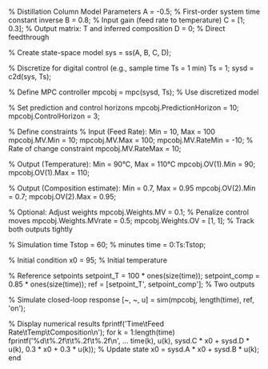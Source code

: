 % Distillation Column Model Parameters
A = -0.5;      % First-order system time constant inverse
B = 0.8;       % Input gain (feed rate to temperature)
C = [1; 0.3];  % Output matrix: T and inferred composition
D = 0;         % Direct feedthrough

% Create state-space model
sys = ss(A, B, C, D);

% Discretize for digital control (e.g., sample time Ts = 1 min)
Ts = 1;
sysd = c2d(sys, Ts);

% Define MPC controller
mpcobj = mpc(sysd, Ts);  % Use discretized model

% Set prediction and control horizons
mpcobj.PredictionHorizon = 10;
mpcobj.ControlHorizon = 3;

% Define constraints
% Input (Feed Rate): Min = 10, Max = 100
mpcobj.MV.Min = 10;
mpcobj.MV.Max = 100;
mpcobj.MV.RateMin = -10;   % Rate of change constraint
mpcobj.MV.RateMax = 10;

% Output (Temperature): Min = 90°C, Max = 110°C
mpcobj.OV(1).Min = 90;
mpcobj.OV(1).Max = 110;

% Output (Composition estimate): Min = 0.7, Max = 0.95
mpcobj.OV(2).Min = 0.7;
mpcobj.OV(2).Max = 0.95;

% Optional: Adjust weights
mpcobj.Weights.MV = 0.1;        % Penalize control moves
mpcobj.Weights.MVrate = 0.5;
mpcobj.Weights.OV = [1, 1];     % Track both outputs tightly

% Simulation time
Tstop = 60;  % minutes
time = 0:Ts:Tstop;

% Initial condition
x0 = 95;  % Initial temperature

% Reference setpoints
setpoint_T = 100 * ones(size(time));
setpoint_comp = 0.85 * ones(size(time));
ref = [setpoint_T', setpoint_comp'];  % Two outputs

% Simulate closed-loop response
[~, ~, u] = sim(mpcobj, length(time), ref, 'on');

% Display numerical results
fprintf('Time\tFeed Rate\tTemp\tComposition\n');
for k = 1:length(time)
    fprintf('%d\t%.2f\t\t%.2f\t%.2f\n', ...
            time(k), u(k), sysd.C * x0 + sysd.D * u(k), 0.3 * x0 + 0.3 * u(k));
    % Update state
    x0 = sysd.A * x0 + sysd.B * u(k);
end
